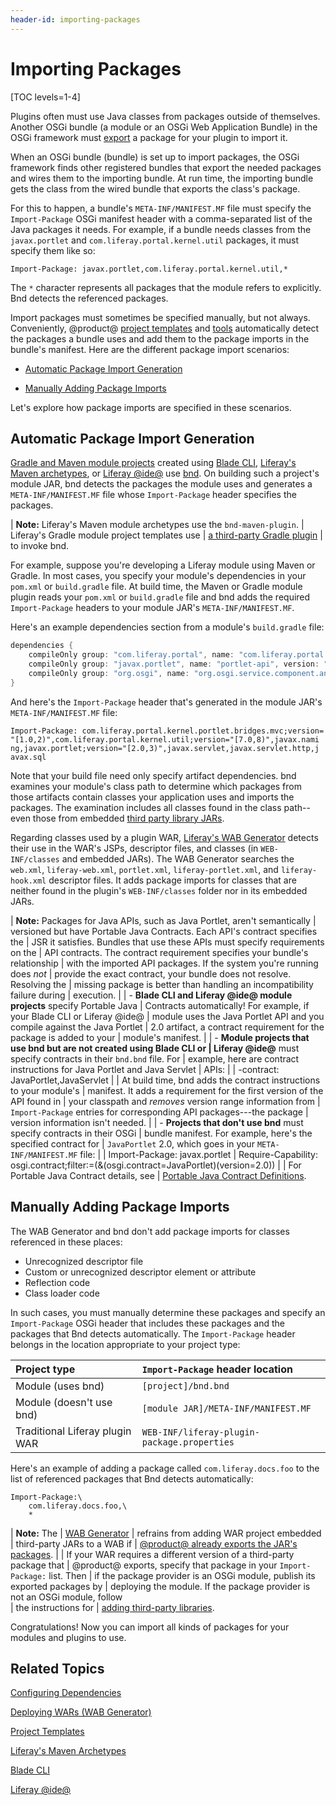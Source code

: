 ```yaml
---
header-id: importing-packages
---
```


# Importing Packages

[TOC levels=1-4]

Plugins often must use Java classes from packages outside of themselves. Another
OSGi bundle (a module or an OSGi Web Application Bundle) in the OSGi framework
must
[export](/docs/7-2/customization/-/knowledge_base/c/exporting-packages)
a package for your plugin to import it. 

When an OSGi bundle (bundle) is set up to import packages, the OSGi framework
finds other registered bundles that export the needed packages and wires them to
the importing bundle. At run time, the importing bundle gets the class from the
wired bundle that exports the class's package. 

For this to happen, a bundle's `META-INF/MANIFEST.MF` file must specify the
`Import-Package` OSGi manifest header with a comma-separated list of the Java
packages it needs. For example, if a bundle needs classes from the
`javax.portlet` and `com.liferay.portal.kernel.util` packages, it must specify
them like so:

```
Import-Package: javax.portlet,com.liferay.portal.kernel.util,*
```

The `*` character represents all packages that the module refers to explicitly. Bnd detects the referenced packages.

Import packages must sometimes be specified manually, but not always.
Conveniently, @product@
[project templates](/docs/7-2/reference/-/knowledge_base/r/project-templates)
and
[tools](/docs/7-2/reference/-/knowledge_base/r/tooling)
automatically detect the packages a bundle uses and add them to the package
imports in the bundle's manifest. Here are the different package import
scenarios:

- [Automatic Package Import Generation](#automatic-package-import-generation)

- [Manually Adding Package Imports](#manually-adding-package-imports)

Let's explore how package imports are specified in these scenarios. 

## Automatic Package Import Generation

[Gradle and Maven module projects](/docs/7-2/reference/-/knowledge_base/r/project-templates)
created using
[Blade CLI](/docs/7-2/reference/-/knowledge_base/r/blade-cli),
[Liferay's Maven archetypes](/docs/7-2/reference/-/knowledge_base/r/maven),
or
[Liferay @ide@](/docs/7-2/reference/-/knowledge_base/r/liferay-dev-studio)
use
[bnd](http://bnd.bndtools.org/).
On building such a project's module JAR, bnd detects the packages the module
uses and generates a `META-INF/MANIFEST.MF` file whose `Import-Package` header
specifies the packages. 

| **Note:** Liferay's Maven module archetypes use the `bnd-maven-plugin`.
| Liferay's Gradle module project templates use
| [a third-party Gradle plugin](https://github.com/TomDmitriev/gradle-bundle-plugin)
| to invoke bnd.

For example, suppose you're developing a Liferay module using Maven or Gradle.
In most cases, you specify your module's dependencies in your `pom.xml` or
`build.gradle` file. At build time, the Maven or Gradle module plugin reads your
`pom.xml` or `build.gradle` file and bnd adds the required `Import-Package`
headers to your module JAR's `META-INF/MANIFEST.MF`. 

Here's an example dependencies section from a module's `build.gradle` file:

```groovy
dependencies {
    compileOnly group: "com.liferay.portal", name: "com.liferay.portal.kernel", version: "2.0.0"
    compileOnly group: "javax.portlet", name: "portlet-api", version: "2.0"
    compileOnly group: "org.osgi", name: "org.osgi.service.component.annotations", version: "1.3.0"
}
```

And here's the `Import-Package` header that's generated in the module JAR's
`META-INF/MANIFEST.MF` file:

    Import-Package: com.liferay.portal.kernel.portlet.bridges.mvc;version=
    "[1.0,2)",com.liferay.portal.kernel.util;version="[7.0,8)",javax.nami
    ng,javax.portlet;version="[2.0,3)",javax.servlet,javax.servlet.http,j
    avax.sql

Note that your build file need only specify artifact dependencies. bnd examines
your module's class path to determine which packages from those artifacts
contain classes your application uses and imports the packages. The examination
includes all classes found in the class path--even those from embedded
[third party library JARs](/docs/7-2/customization/-/knowledge_base/c/adding-third-party-libraries-to-a-module). 

Regarding classes used by a plugin WAR,
[Liferay's WAB Generator](/docs/7-2/customization/-/knowledge_base/c/deploying-wars-wab-generator)
detects their use in the WAR's JSPs, descriptor files, and classes (in
`WEB-INF/classes` and embedded JARs). The WAB Generator searches the `web.xml`,
`liferay-web.xml`, `portlet.xml`, `liferay-portlet.xml`, and `liferay-hook.xml`
descriptor files. It adds package imports for classes that are neither found in
the plugin's `WEB-INF/classes` folder nor in its embedded JARs. 

| **Note:** Packages for Java APIs, such as Java Portlet, aren't semantically
| versioned but have Portable Java Contracts. Each API's contract specifies the
| JSR it satisfies. Bundles that use these APIs must specify requirements on the
| API contracts. The contract requirement specifies your bundle's relationship
| with the imported API packages. If the system you're running does *not*
| provide the exact contract, your bundle does not resolve. Resolving the 
| missing package is better than handling an incompatibility failure during 
| execution.
| 
| -   **Blade CLI and Liferay @ide@ module projects** specify Portable Java
|     Contracts automatically! For example, if your Blade CLI or Liferay @ide@
|     module uses the Java Portlet API and you compile against the Java Portlet
|     2.0 artifact, a contract requirement for the package is added to your
|     module's manifest.
| 
| -   **Module projects that use bnd but are not created using Blade CLI or
|     Liferay @ide@** must specify contracts in their `bnd.bnd` file. For 
|     example, here are contract instructions for Java Portlet and Java Servlet 
|     APIs:
| 
|         -contract: JavaPortlet,JavaServlet
| 
|     At build time, bnd adds the contract instructions to your module's 
|     manifest. It adds a requirement for the first version of the API found in 
|     your classpath and *removes* version range information from
|     `Import-Package` entries for corresponding API packages---the package 
|     version information isn't needed.
| 
| -   **Projects that don't use bnd** must specify contracts in their OSGi
|     bundle manifest. For example, here's the specified contract for 
|     `JavaPortlet` 2.0, which goes in your `META-INF/MANIFEST.MF` file:
| 
|         Import-Package: javax.portlet
|         Require-Capability: osgi.contract;filter:=(&(osgi.contract=JavaPortlet)(version=2.0))
| 
| For Portable Java Contract details, see
| [Portable Java Contract Definitions](https://www.osgi.org/portable-java-contract-definitions/).

## Manually Adding Package Imports

The WAB Generator and bnd don't add package imports for classes referenced in
these places:

-   Unrecognized descriptor file
-   Custom or unrecognized descriptor element or attribute
-   Reflection code
-   Class loader code

In such cases, you must manually determine these packages and specify an `Import-Package` OSGi header that includes these packages and the packages that Bnd detects automatically. The `Import-Package` header belongs in the location appropriate to your project type:

 Project type | `Import-Package` header location |
:----------- | :------------------------------- |
 Module (uses bnd)     | `[project]/bnd.bnd` |
 Module (doesn't use bnd) | `[module JAR]/META-INF/MANIFEST.MF` |
 Traditional Liferay plugin WAR | `WEB-INF/liferay-plugin-package.properties` |
 
Here's an example of adding a package called `com.liferay.docs.foo` to the list of referenced packages that Bnd detects automatically:

```
Import-Package:\
    com.liferay.docs.foo,\
    *
```

| **Note:** The
| [WAB Generator](/docs/7-2/customization/-/knowledge_base/c/deploying-wars-wab-generator)
| refrains from adding WAR project embedded
| third-party JARs to a WAB if
| [@product@ already exports the JAR's packages](/docs/7-2/customization/-/knowledge_base/c/understanding-excluded-jars).
| 
| If your WAR requires a different version of a third-party package that
| @product@ exports, specify that package in your `Import-Package:` list. Then 
| if the package provider is an OSGi module, publish its exported packages by
| deploying the module. If the package provider is not an OSGi module, follow  
| the instructions for
| [adding third-party libraries](/docs/7-2/customization/-/knowledge_base/c/adding-third-party-libraries-to-a-module). 

Congratulations! Now you can import all kinds of packages for your modules and
plugins to use.

## Related Topics

[Configuring Dependencies](/docs/7-2/customization/-/knowledge_base/c/configuring-dependencies)

[Deploying WARs \(WAB Generator\)](/docs/7-2/customization/-/knowledge_base/c/deploying-wars-wab-generator)

[Project Templates](/docs/7-2/reference/-/knowledge_base/r/project-templates)

[Liferay's Maven Archetypes](/docs/7-2/reference/-/knowledge_base/r/maven)

[Blade CLI](/docs/7-2/reference/-/knowledge_base/r/blade-cli)

[Liferay @ide@](/docs/7-2/reference/-/knowledge_base/r/liferay-dev-studio)
